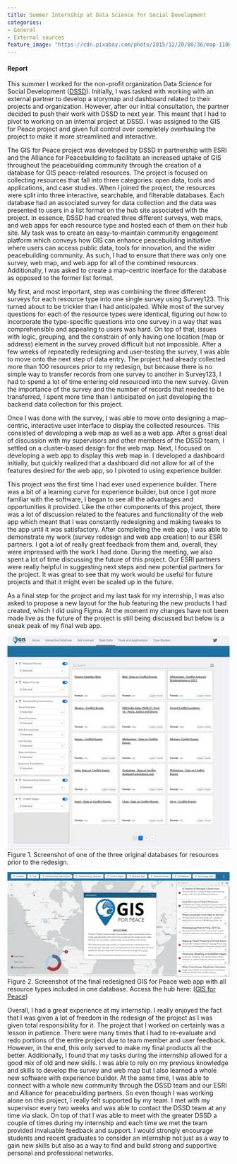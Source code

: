 ```yaml
---
title: Summer Internship at Data Science for Social Development
categories:
- General
- External sources
feature_image: "https://cdn.pixabay.com/photo/2015/12/20/00/36/map-1100522_1280.jpg"
---
```


#### Report
This summer I worked for the non-profit organization Data Science for Social Development ([DSSD]([https://zgis.maps.arcgis.com/apps/instant/insets/index.html?appid=b1a635e1425c4dd39385bc8fd9c8256e](https://dssdglobal.org/)https://dssdglobal.org/)). Initially, I was tasked with working with an external partner to develop a storymap and dashboard related to their projects and organization. However, after our initial consultation, the partner decided to push their work with DSSD to next year. This meant that I had to pivot to working on an internal project at DSSD. I was assigned to the GIS for Peace project and given full control over completely overhauling the project to make it more streamlined and interactive. 

The GIS for Peace project was developed by DSSD in partnership with ESRI and the Alliance for Peacebuilding to facilitate an increased uptake of GIS throughout the peacebuilding community through the creation of a database for GIS peace-related resources. The project is focused on collecting resources that fall into three categories: open data, tools and applications, and case studies. When I joined the project, the resources were split into three interactive, searchable, and filterable databases. Each database had an associated survey for data collection and the data was presented to users in a list format on the hub site associated with the project. In essence, DSSD had created three different surveys, web maps, and web apps for each resource type and hosted each of them on their hub site.
My task was to create an easy-to-maintain community engagement platform which conveys how GIS can enhance peacebuilding initiative where users can access public data, tools for innovation, and the wider peacebuilding community. As such, I had to ensure that there was only one survey, web map, and web app for all of the combined resources. Additionally, I was asked to create a map-centric interface for the database as opposed to the former list format. 

My first, and most important, step was combining the three different surveys for each resource type into one single survey using Survey123. This turned about to be trickier than I had anticipated. While most of the survey questions for each of the resource types were identical, figuring out how to incorporate the type-specific questions into one survey in a way that was comprehensible and appealing to users was hard. On top of that, issues with logic, grouping, and the constrain of only having one location (map or address) element in the survey proved difficult but not impossible. After a few weeks of repeatedly redesigning and user-testing the survey, I was able to move onto the next step of data entry. The project had already collected more than 100 resources prior to my redesign, but because there is no simple way to transfer records from one survey to another in Survey123, I had to spend a lot of time entering old resourced into the new survey. Given the importance of the survey and the number of records that needed to be transferred, I spent more time than I anticipated on just developing the backend data collection for this project. 

Once I was done with the survey, I was able to move onto designing a map-centric, interactive user interface to display the collected resources. This consisted of developing a web map as well as a web app. After a great deal of discussion with my supervisors and other members of the DSSD team, I settled on a cluster-based design for the web map. Next, I focused on developing a web app to display this web map in. I developed a dashboard initially, but quickly realized that a dashboard did not allow for all of the features desired for the web app, so I pivoted to using experience builder. 

This project was the first time I had ever used experience builder. There was a bit of a learning curve for experience builder, but once I got more familiar with the software, I began to see all the advantages and opportunities it provided. Like the other components of this project, there was a lot of discussion related to the features and functionality of the web app which meant that I was constantly redesigning and making tweaks to the app until it was satisfactory. After completing the web app, I was able to demonstrate my work (survey redesign and web app creation) to our ESRI partners. I got a lot of really great feedback from them and, overall, they were impressed with the work I had done. During the meeting, we also spent a lot of time discussing the future of this project. Our ESRI partners were really helpful in suggesting next steps and new potential partners for the project. It was great to see that my work would be useful for future projects and that it might even be scaled up in the future. 

As a final step for the project and my last task for my internship, I was also asked to propose a new layout for the hub featuring the new products I had created, which I did using Figma. At the moment my changes have not been made live as the future of the project is still being discussed but below is a sneak peak of my final web app. 

![original GIS for Peace web app](Original_GIS4Peace_Hub.jpg)
Figure 1. Screenshot of one of the three original databases for resources prior to the redesign.

![redesigned GIS for Peace web app](GIS4Peace_WebApp.jpg)
Figure 2. Screenshot of the final redesigned GIS for Peace web app with all resource types included in one database. Access the hub here: ([GIS for Peace](https://gis-4-peace-dssdglobal.hub.arcgis.com/)) 

Overall, I had a great experience at my internship. I really enjoyed the fact that I was given a lot of freedom in the redesign of the project as I was given total responsibility for it. The project that I worked on certainly was a lesson in patience. There were many times that I had to re-evaluate and redo portions of the entire project due to team member and user feedback. However, in the end, this only served to make my final products all the better. Additionally, I found that my tasks during the internship allowed for a good mix of old and new skills. I was able to rely on my previous knowledge and skills to develop the survey and web map but I also learned a whole new software with experience builder. At the same time, I was able to connect with a whole new community through the DSSD team and our ESRI and Alliance for peacebuilding partners. So even though I was working alone on this project, I really felt supported by my team. I met with my supervisor every two weeks and was able to contact the DSSD team at any time via slack. On top of that I was able to meet with the greater DSSD a couple of times during my internship and each time we met the team provided invaluable feedback and support. I would strongly encourage students and recent graduates to consider an internship not just as a way to gain new skills but also as a way to find and build strong and supportive personal and professional networks. 









